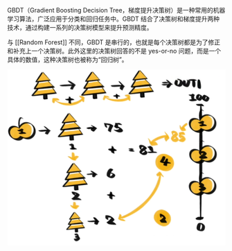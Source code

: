 GBDT（Gradient Boosting Decision Tree，梯度提升决策树）是一种常用的机器学习算法，广泛应用于分类和回归任务中。GBDT 结合了决策树和梯度提升两种技术，通过构建一系列的决策树模型来提升预测精度。

与 [[Random Forest]] 不同，GBDT 是串行的，也就是每个决策树都是为了修正和补充上一个决策树。此外这里的决策树回答的不是 yes-or-no 问题，而是一个具体的数值，这种决策树也被称为“回归树”。

![](img/clipboard-20250602T212128.png)
